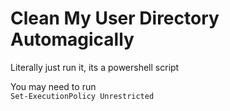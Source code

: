 # Clean My User Directory Automagically

Literally just run it, its a powershell script

You may need to run  
`Set-ExecutionPolicy Unrestricted`
